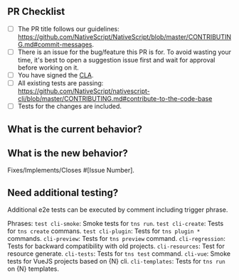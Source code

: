 <!--
We, the rest of the NativeScript community, thank you for your
contribution! 
To help the rest of the community review your change, please follow the instructions in the template.
-->

<!-- PULL REQUEST TEMPLATE -->
<!-- (Update "[ ]" to "[x]" to check a box) -->

## PR Checklist

- [ ] The PR title follows our guidelines: https://github.com/NativeScript/NativeScript/blob/master/CONTRIBUTING.md#commit-messages.
- [ ] There is an issue for the bug/feature this PR is for. To avoid wasting your time, it's best to open a suggestion issue first and wait for approval before working on it.
- [ ] You have signed the [CLA](http://www.nativescript.org/cla).
- [ ] All existing tests are passing: https://github.com/NativeScript/nativescript-cli/blob/master/CONTRIBUTING.md#contribute-to-the-code-base
- [ ] Tests for the changes are included.

## What is the current behavior?
<!-- Please describe the current behavior that you are modifying, or link to a relevant issue. -->

## What is the new behavior?
<!-- Describe the changes. -->

Fixes/Implements/Closes #[Issue Number].

<!-- If this PR contains a breaking change, please describe the impact and migration path for existing applications below. -->

<!-- 
BREAKING CHANGES:


[Describe the impact of the changes here.]

Migration steps:
[Provide a migration path for existing applications.]
-->


## Need additional testing?
Additional e2e tests can be executed by comment including trigger phrase.

Phrases:
`test cli-smoke`: Smoke tests for `tns run`.
`test cli-create`: Tests for `tns create` commans.
`test cli-plugin`: Tests for `tns plugin *` commands.
`cli-preview`: Tests for `tns preview` command.
`cli-regression`: Tests for backward compatibility with old projects.
`cli-resources`: Test for resource generate.
`cli-tests`: Tests for `tns test` command.
`cli-vue`: Smoke tests for VueJS projects based on {N} cli.
`cli-templates`: Tests for `tns run` on {N} templates.
